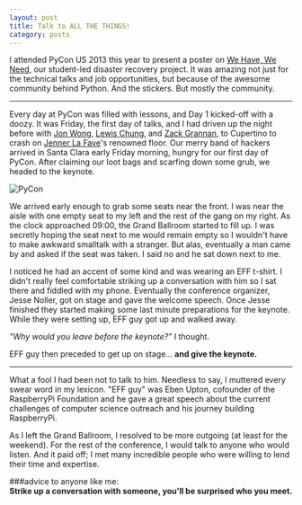 ```yaml
---
layout: post
title: Talk to ALL THE THINGS!
category: posts
---
```


I attended PyCon US 2013 this year to present a poster on [We Have, We Need][whwn], our student-led disaster recovery project. It was amazing not just for the technical talks and job opportunities, but because of the awesome community behind Python. And the stickers. But mostly the community.

---

Every day at PyCon was filled with lessons, and Day 1 kicked-off with a doozy. It was Friday, the first day of talks, and I had driven up the night before with [Jon Wong][jw], [Lewis Chung][lc], and [Zack Grannan][zg], to Cupertino to crash on [Jenner La Fave][jl]'s renowned floor. Our merry band of hackers arrived in Santa Clara early Friday morning, hungry for our first day of PyCon. After claiming our loot bags and scarfing down some grub, we headed to the keynote.

![PyCon](http://ieng6.ucsd.edu/~wvetter/pycon1.png)

We arrived early enough to grab some seats near the front. I was near the aisle with one empty seat to my left and the rest of the gang on my right. As the clock approached 09:00, the Grand Ballroom started to fill up. I was secretly hoping the seat next to me would remain empty so I wouldn't have to make awkward smalltalk with a stranger. But alas, eventually a man came by and asked if the seat was taken. I said no and he sat down next to me.

I noticed he had an accent of some kind and was wearing an EFF t-shirt. I didn't really feel comfortable striking up a conversation with him so I sat there and fiddled with my phone. Eventually the conference organizer, Jesse Noller, got on stage and gave the welcome speech. Once Jesse finished they started making some last minute preparations for the keynote. While they were setting up, EFF guy got up and walked away.  

*"Why would you leave before the keynote?"* I thought.   

EFF guy then preceded to get up on stage... **and give the keynote.**

---

What a fool I had been not to talk to him. Needless to say, I muttered every swear word in my lexicon. "EFF guy" was Eben Upton, cofounder of the RaspberryPi Foundation and he gave a great speech about the current challenges of computer science outreach and his journey building RaspberryPi.

As I left the Grand Ballroom, I resolved to be more outgoing (at least for the weekend). For the rest of the conference, I would talk to anyone who would listen. And it paid off; I met many incredible people who were willing to lend their time and expertise.

###advice to anyone like me:  
**Strike up a conversation with someone, you'll be surprised who you meet.**


[whwn]: http://whwn.org
[jw]: http://jnwng.com
[jl]: http://jfave.com
[zg]: https://github.com/zgrannan/
[lc]: http://lewisf.com
